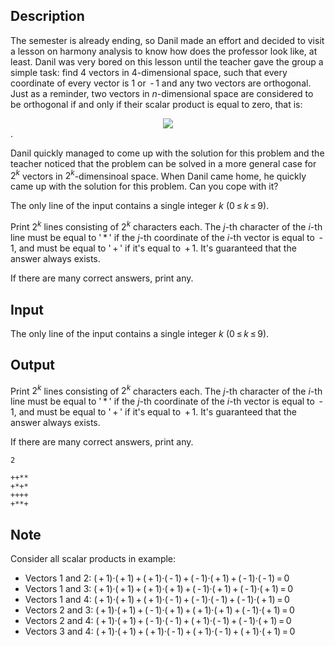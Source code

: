 ## Description

<div><p>The semester is already ending, so Danil made an effort and decided to visit a lesson on harmony analysis to know how does the professor look like, at least. Danil was very bored on this lesson until the teacher gave the group a simple task: find <span class="tex-span">4</span> vectors in <span class="tex-span">4</span>-dimensional space, such that every coordinate of every vector is <span class="tex-span">1</span> or <span class="tex-span"> - 1</span> and any two vectors are orthogonal. Just as a reminder, two vectors in <span class="tex-span"><i>n</i></span>-dimensional space are considered to be orthogonal if and only if their scalar product is equal to zero, that is: </p><center class="tex-equation"><img align="middle" class="tex-formula" src="file://ARQUYLPp.png" style="max-width: 100.0%;max-height: 100.0%;"></center>.<p>Danil quickly managed to come up with the solution for this problem and the teacher noticed that the problem can be solved in a more general case for <span class="tex-span">2<sup class="upper-index"><i>k</i></sup></span> vectors in <span class="tex-span">2<sup class="upper-index"><i>k</i></sup></span>-dimensinoal space. When Danil came home, he quickly came up with the solution for this problem. Can you cope with it?</p></div><div class="input-specification"><p>The only line of the input contains a single integer <span class="tex-span"><i>k</i></span> (<span class="tex-span">0 ≤ <i>k</i> ≤ 9</span>).</p></div><div class="output-specification"><p>Print <span class="tex-span">2<sup class="upper-index"><i>k</i></sup></span> lines consisting of <span class="tex-span">2<sup class="upper-index"><i>k</i></sup></span> characters each. The <span class="tex-span"><i>j</i></span>-th character of the <span class="tex-span"><i>i</i></span>-th line must be equal to '<span class="tex-span"> * </span>' if the <span class="tex-span"><i>j</i></span>-th coordinate of the <span class="tex-span"><i>i</i></span>-th vector is equal to <span class="tex-span"> - 1</span>, and must be equal to '<span class="tex-span"> + </span>' if it's equal to <span class="tex-span"> + 1</span>. It's guaranteed that the answer always exists.</p><p>If there are many correct answers, print any.</p></div>

## Input

<p>The only line of the input contains a single integer <span class="tex-span"><i>k</i></span> (<span class="tex-span">0 ≤ <i>k</i> ≤ 9</span>).</p>

## Output

<p>Print <span class="tex-span">2<sup class="upper-index"><i>k</i></sup></span> lines consisting of <span class="tex-span">2<sup class="upper-index"><i>k</i></sup></span> characters each. The <span class="tex-span"><i>j</i></span>-th character of the <span class="tex-span"><i>i</i></span>-th line must be equal to '<span class="tex-span"> * </span>' if the <span class="tex-span"><i>j</i></span>-th coordinate of the <span class="tex-span"><i>i</i></span>-th vector is equal to <span class="tex-span"> - 1</span>, and must be equal to '<span class="tex-span"> + </span>' if it's equal to <span class="tex-span"> + 1</span>. It's guaranteed that the answer always exists.</p><p>If there are many correct answers, print any.</p>





```input1
2

```




```output1
++**
+*+*
++++
+**+
```



## Note

<p>Consider all scalar products in example:</p><ul> <li> Vectors <span class="tex-span">1</span> and <span class="tex-span">2</span>: <span class="tex-span">( + 1)·( + 1) + ( + 1)·( - 1) + ( - 1)·( + 1) + ( - 1)·( - 1) = 0</span> </li><li> Vectors <span class="tex-span">1</span> and <span class="tex-span">3</span>: <span class="tex-span">( + 1)·( + 1) + ( + 1)·( + 1) + ( - 1)·( + 1) + ( - 1)·( + 1) = 0</span> </li><li> Vectors <span class="tex-span">1</span> and <span class="tex-span">4</span>: <span class="tex-span">( + 1)·( + 1) + ( + 1)·( - 1) + ( - 1)·( - 1) + ( - 1)·( + 1) = 0</span> </li><li> Vectors <span class="tex-span">2</span> and <span class="tex-span">3</span>: <span class="tex-span">( + 1)·( + 1) + ( - 1)·( + 1) + ( + 1)·( + 1) + ( - 1)·( + 1) = 0</span> </li><li> Vectors <span class="tex-span">2</span> and <span class="tex-span">4</span>: <span class="tex-span">( + 1)·( + 1) + ( - 1)·( - 1) + ( + 1)·( - 1) + ( - 1)·( + 1) = 0</span> </li><li> Vectors <span class="tex-span">3</span> and <span class="tex-span">4</span>: <span class="tex-span">( + 1)·( + 1) + ( + 1)·( - 1) + ( + 1)·( - 1) + ( + 1)·( + 1) = 0</span> </li></ul>
